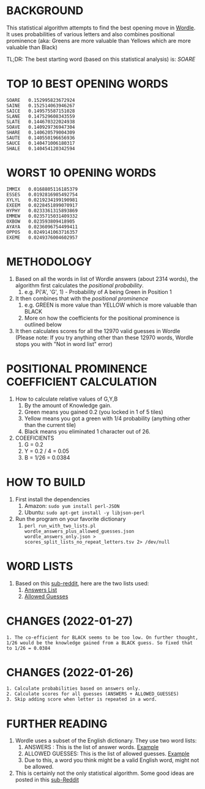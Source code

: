 
# BACKGROUND
This statistical algorithm attempts to find the best opening move in [Wordle](https://www.powerlanguage.co.uk/wordle/). It uses probabilities of various letters and also combines positional prominence (aka: Greens are more valuable than Yellows which are more valuable than Black) 

TL;DR: The best starting word (based on this statistical analysis) is: *SOARE*

# TOP 10 BEST OPENING WORDS
```
SOARE   0.152995823672924
SAINE   0.152514063946267
SAICE   0.149575587151028
SLANE   0.147529608343559
SLATE   0.144670322024938
SOAVE   0.140929736947304
SHARE   0.140620579004309
SAUTE   0.140550196656936
SAUCE   0.140471006180317
SHALE   0.140454120342594
```

# WORST 10 OPENING WORDS
```
IMMIX   0.0168805116185379
ESSES   0.0192816985492754
XYLYL   0.0219234199190981
EXEEM   0.0228451899070917
HYPHY   0.0233361315893869
EMMEW   0.0235715031409332
OXBOW   0.023593809418905
AYAYA   0.0236096754499411
OPPOS   0.0249141063716357
EXEME   0.0249376004602957
```

# METHODOLOGY
1. Based on all the words in list of Wordle answers (about 2314 words), the algorithm first calculates the *positional probability*. 
    1. e.g. P('A', 'G', 1) - Probability of A being Green in Position 1
2. It then combines that with the *positional prominence*
    1. e.g. GREEN is more value than YELLOW which is more valuable than BLACK
    2. More on how the coefficients for the positional prominence is outlined below
3. It then calculates scores for all the 12970 valid guesses in Wordle (Please note: If you try anything other than these 12970 words, Wordle stops you with "Not in word list" error)

# POSITIONAL PROMINENCE COEFFICIENT CALCULATION
1. How to calculate relative values of G,Y,B
    1. By the amount of Knowledge gain. 
    2. Green means you gained 0.2 (you locked in 1 of 5 tiles)
    3. Yellow means you got a green with 1/4 probability (anything other than the current tile)
    4. Black means you eliminated 1 character out of 26. 
2. COEEFICIENTS
    1. G = 0.2
    2. Y = 0.2 / 4 = 0.05
    3. B = 1/26 = 0.0384

# HOW TO BUILD
1. First install the dependencies
    1. Amazon: ```sudo yum install perl-JSON```
    2. Ubuntu: ```sudo apt-get install -y libjson-perl```
2. Run the program on your favorite dictionary
    1. ```perl run_with_two_lists.pl wordle_answers_plus_allowed_guesses.json wordle_answers_only.json > scores_split_lists_no_repeat_letters.tsv 2> /dev/null```

# WORD LISTS
1. Based on this [sub-reddit](https://www.reddit.com/r/wordle/comments/s4tcw8/a_note_on_wordles_word_list/), here are the two lists used:
    1. [Answers List](https://gist.github.com/a03ef2cba789d8cf00c08f767e0fad7b.git)
    2. [Allowed Guesses](https://gist.github.com/cdcdf777450c5b5301e439061d29694c.git)

# CHANGES (2022-01-27)
```
1. The co-efficient for BLACK seems to be too low. On further thought, 1/26 would be the knowledge gained from a BLACK guess. So fixed that to 1/26 = 0.0384
```

# CHANGES (2022-01-26)
```
1. Calculate probabilities based on answers only.
2. Calculate scores for all guesses (ANSWERS + ALLOWED_GUESSES)
3. Skip adding score when letter is repeated in a word. 
```

# FURTHER READING
1. Wordle uses a subset of the English dictionary. They use two word lists: 
    1. ANSWERS : This is the list of answer words. [Example](https://gist.github.com/a03ef2cba789d8cf00c08f767e0fad7b.git) 
    2. ALLOWED GUESSES: This is the list of allowed guesses. [Example](https://gist.github.com/cdcdf777450c5b5301e439061d29694c.git)
    3. Due to this, a word you think might be a valid English word, might not be allowed. 
2. This is certainly not the only statistical algorithm. Some good ideas are posted in this [sub-Reddit](https://www.reddit.com/r/wordle/comments/s4tcw8/a_note_on_wordles_word_list/)



